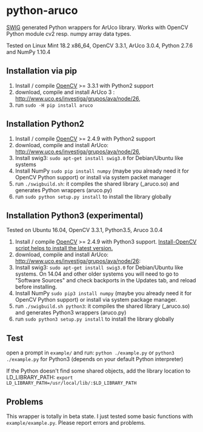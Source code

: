 # python-aruco
[SWIG](http://www.swig.org/) generated Python wrappers for ArUco library.
Works with OpenCV Python module cv2 resp. numpy array data types.

Tested on Linux Mint 18.2 x86_64, OpenCV 3.3.1, ArUco 3.0.4, Python 2.7.6 and NumPy 1.10.4

Installation via pip
--------------------
1. Install / compile [OpenCV](http://opencv.org/) >= 3.3.1 with Python2 support
2. download, compile and install ArUco 3 : http://www.uco.es/investiga/grupos/ava/node/26,
3. run `sudo -H pip install aruco`

Installation Python2
--------------------

1. Install / compile [OpenCV](http://opencv.org/) >= 2.4.9 with Python2 support
2. download, compile and install ArUco: http://www.uco.es/investiga/grupos/ava/node/26,
3. Install swig3: `sudo apt-get install swig3.0` for Debian/Ubuntu like systems
4. Install NumPy `sudo pip install numpy` (maybe you already need it for OpenCV Python support) or install via system packet manager
5. run `./swigbuild.sh`: it compiles the shared library (_aruco.so) and generates Python wrappers (aruco.py)
6. run `sudo python setup.py install` to install the library globally

Installation Python3 (experimental)
-----------------------------------

Tested on Ubuntu 16.04, OpenCV 3.3.1, Python3.5, Aruco 3.0.4
1. Install / compile [OpenCV](http://opencv.org/) >= 2.4.9 with Python3 support. [Install-OpenCV script helps to install the latest version.](https://github.com/jayrambhia/Install-OpenCV/)
2. download, compile and install ArUco: http://www.uco.es/investiga/grupos/ava/node/26:
3. Install swig3: `sudo apt-get install swig3.0` for Debian/Ubuntu like systems. On 14.04 and other older systems you will need to go to "Software Sources" and check backports in the Updates tab, and reload before installing.
4. Install NumPy `sudo pip3 install numpy` (maybe you already need it for OpenCV Python support) or install via system package manager.
5. run `./swigbuild.sh python3`: it compiles the shared library (_aruco.so) and generates Python3 wrappers (aruco.py)
6. run `sudo python3 setup.py install` to install the library globally

Test
----

open a prompt in `example/` and run: `python ./example.py` or `python3 ./example.py` for Python3 (depends on your default Python interpreter)

If the Python doesn't find some shared objects, add the library location to LD_LIBRARY_PATH:
`export LD_LIBRARY_PATH=/usr/local/lib/:$LD_LIBRARY_PATH`

Problems
--------

This wrapper is totally in beta state. I just tested some basic functions with `example/example.py`.
Please report errors and problems.
